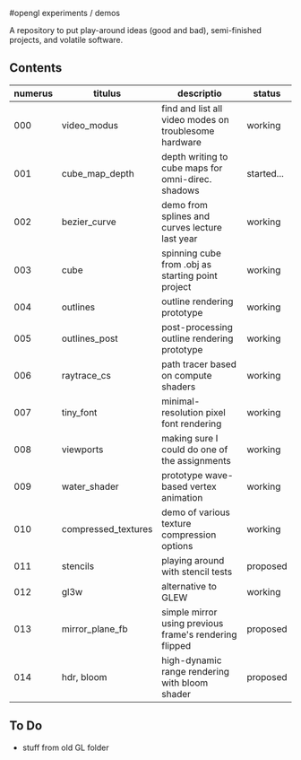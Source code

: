 #opengl experiments / demos

A repository to put play-around ideas (good and bad), semi-finished projects,
and volatile software.

## Contents

| numerus | titulus             | descriptio                                            | status      |
|---------|---------------------|-------------------------------------------------------|-------------|
| 000     | video_modus         | find and list all video modes on troublesome hardware | working     |
| 001     | cube_map_depth      | depth writing to cube maps for omni-direc. shadows    | started...  |
| 002     | bezier_curve        | demo from splines and curves lecture last year        | working     |
| 003     | cube                | spinning cube from .obj as starting point project     | working     |
| 004     | outlines            | outline rendering prototype                           | working |
| 005     | outlines_post       | post-processing outline rendering prototype           | working |
| 006     | raytrace_cs         | path tracer based on compute shaders                  | working     |
| 007     | tiny_font           | minimal-resolution pixel font rendering               | working     |
| 008     | viewports           | making sure I could do one of the assignments         | working     |
| 009     | water_shader        | prototype wave-based vertex animation                 | working |
| 010     | compressed_textures | demo of various texture compression options           | working    |
| 011     | stencils | playing around with stencil tests           | proposed    |
| 012     | gl3w | alternative to GLEW           | working    |
| 013     | mirror_plane_fb | simple mirror using previous frame's rendering flipped | proposed    |
| 014     | hdr, bloom | high-dynamic range rendering with bloom shader | proposed    |

## To Do

* stuff from old GL folder
